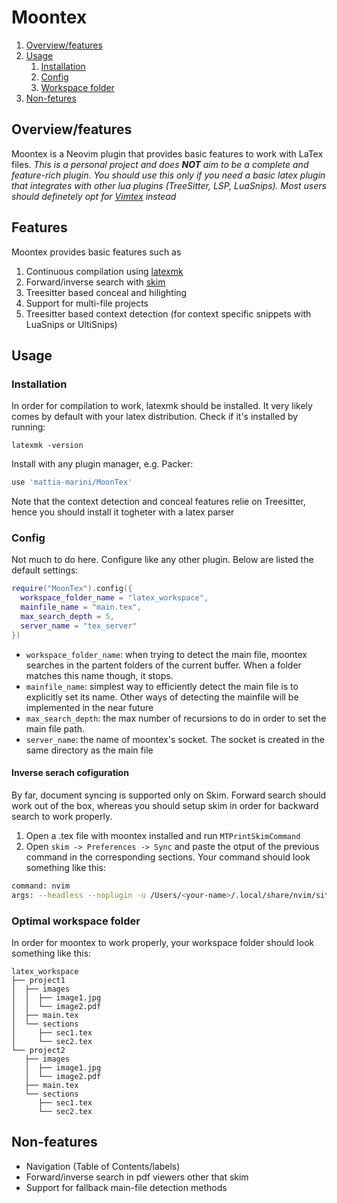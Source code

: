 # Moontex
1. [Overview/features](#overview)
2. [Usage](#usage)
    1. [Installation](#installation)
    2. [Config](#config)
    3. [Workspace folder](#workspace)
3. [Non-fetures](#non-features)

<a name="overview"></a>
## Overview/features 
Moontex is a Neovim plugin that provides basic features to work with LaTex files. *This is a personal project and does **NOT** aim to be a complete and feature-rich plugin. You should use this only if you need a basic latex plugin that integrates with other lua plugins (TreeSitter, LSP, LuaSnips). Most users should definetely opt for [Vimtex](https://github.com/lervag/vimtex) instead*

## Features
Moontex provides basic features such as
1. Continuous compilation using [latexmk](https://ctan.org/pkg/latexmk/?lang=en)
2. Forward/inverse search with [skim](https://skim-app.sourceforge.io)
3. Treesitter based conceal and hilighting
4. Support for multi-file projects
5. Treesitter based context detection (for context specific snippets with LuaSnips or UltiSnips)

<a name="usage"></a>
## Usage 
<a name="installation"></a>
### Installation 
In order for compilation to work, latexmk should be installed. It very likely comes by default with your latex distribution. Check if it's installed by running:
```
latexmk -version
```
Install with any plugin manager, e.g. Packer:
```lua 
use 'mattia-marini/MoonTex'
```
Note that the context detection and conceal features relie on Treesitter, hence you should install it togheter with a latex parser

<a name="config"></a>
### Config 
Not much to do here. Configure like any other plugin. Below are listed the default settings:
```lua 
require("MoonTex").config({
  workspace_folder_name = "latex_workspace",
  mainfile_name = "main.tex",
  max_search_depth = 5,
  server_name = "tex_server"
})
```

* ```workspace_folder_name```: when trying to detect the main file, moontex searches in the partent folders of the current buffer. When a folder matches this name though, it stops.
* ```mainfile_name```: simplest way to efficiently detect the main file is to explicitly set its name. Other ways of detecting the mainfile will be implemented in the near future
* ```max_search_depth```: the max number of recursions to do in order to set the main file path.
* ```server_name```: the name of moontex's socket. The socket is created in the same directory as the main file

#### Inverse serach cofiguration
By far, document syncing is supported only on Skim. Forward search should work out of the box, whereas you should setup skim in order for backward search to work properly.
1. Open a .tex file with moontex installed and run ```MTPrintSkimCommand```
2. Open ```skim -> Preferences -> Sync``` and paste the otput of the previous command in the corresponding sections. Your command should look something like this:
```bash
command: nvim
args: --headless --noplugin -u /Users/<your-name>/.local/share/nvim/site/pack/packer/start/MoonTex/lua/MoonTex/search.lua -c "InverseSearch \"%file\" %line"
```

<a name="workspace"></a>
### Optimal workspace folder
In order for moontex to work properly, your workspace folder should look something like this:
```
latex_workspace
├── project1
│  ├── images
│  │  ├── image1.jpg
│  │  └── image2.pdf
│  ├── main.tex
│  └── sections
│     ├── sec1.tex
│     └── sec2.tex
└── project2
   ├── images
   │  ├── image1.jpg
   │  └── image2.pdf
   ├── main.tex
   └── sections
      ├── sec1.tex
      └── sec2.tex
```


<a name="non-features"></a>
## Non-features
* Navigation (Table of Contents/labels)
* Forward/inverse search in pdf viewers other that skim
* Support for fallback main-file detection methods
